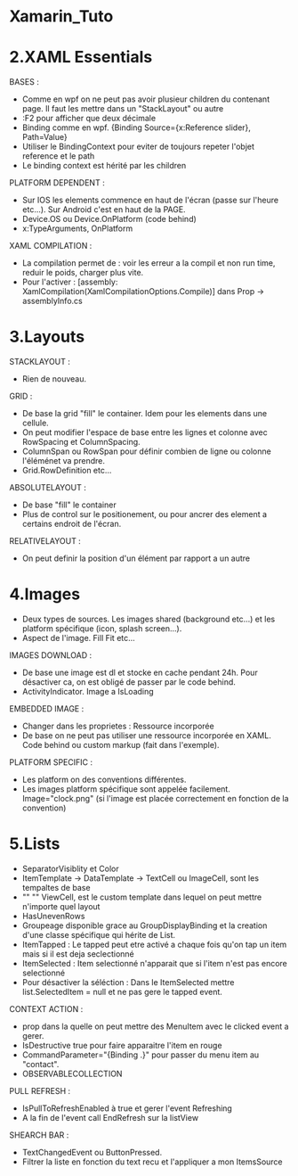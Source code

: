 # Xamarin_Tuto

# 2.XAML Essentials

BASES :
- Comme en wpf on ne peut pas avoir plusieur children du contenant page. Il faut les mettre dans un "StackLayout" ou autre
- :F2 pour afficher que deux décimale
- Binding comme en wpf. {Binding Source={x:Reference slider}, Path=Value}
- Utiliser le BindingContext pour eviter de toujours repeter l'objet reference et le path
- Le binding context est hérité par les children

PLATFORM DEPENDENT :
- Sur IOS les elements commence en haut de l'écran (passe sur l'heure etc...). Sur Android c'est en haut de la PAGE.
- Device.OS ou Device.OnPlatform (code behind)
- x:TypeArguments, OnPlatform

XAML COMPILATION :
- La compilation permet de : voir les erreur a la compil et non run time, reduir le poids, charger plus vite.
- Pour l'activer : [assembly: XamlCompilation(XamlCompilationOptions.Compile)] dans Prop -> assemblyInfo.cs

# 3.Layouts

STACKLAYOUT :
- Rien de nouveau.

GRID :
- De base la grid "fill" le container. Idem pour les elements dans une cellule.
- On peut modifier l'espace de base entre les lignes et colonne avec RowSpacing et ColumnSpacing.
- ColumnSpan ou RowSpan pour définir combien de ligne ou colonne l'éléménet va prendre.
- Grid.RowDefinition etc...

ABSOLUTELAYOUT :
- De base "fill" le container
- Plus de control sur le positionement, ou pour ancrer des element a certains endroit de l'écran.

RELATIVELAYOUT :
- On peut definir la position d'un élément par rapport a un autre

# 4.Images

- Deux types de sources. Les images shared (background etc...) et les platform spécifique (icon, splash screen...).
- Aspect de l'image. Fill Fit etc...

IMAGES DOWNLOAD :
- De base une image est dl et stocke en cache pendant 24h. Pour désactiver ca, on est obligé de passer par le code behind.
- ActivityIndicator. Image a IsLoading

EMBEDDED IMAGE :
- Changer dans les proprietes : Ressource incorporée
- De base on ne peut pas utiliser une ressource incorporée en XAML. Code behind ou custom markup (fait dans l'exemple).

PLATFORM SPECIFIC :
- Les platform on des conventions différentes.
- Les images platform spécifique sont appelée facilement. Image="clock.png" (si l'image est placée correctement en fonction de la convention)

# 5.Lists
- SeparatorVisiblity et Color
- ItemTemplate -> DataTemplate -> TextCell ou ImageCell, sont les tempaltes de base
- ""                 ""           ViewCell, est le custom template dans lequel on peut mettre n'importe quel layout
- HasUnevenRows
- Groupeage disponible grace au GroupDisplayBinding et la creation d'une classe spécifique qui hérite de List<X>.
- ItemTapped : Le tapped peut etre activé a chaque fois qu'on tap un item mais si il est deja seclectionné 
- ItemSelected : Item selectionné n'apparait que si l'item n'est pas encore selectionné
- Pour désactiver la séléction : Dans le ItemSelected mettre list.SelectedItem = null et ne pas gere le tapped event.

CONTEXT ACTION :
- <ContextAction> prop dans la quelle on peut mettre des MenuItem avec le clicked event a gerer.
- IsDestructive true pour faire apparaitre l'item en rouge
- CommandParameter="{Binding .}" pour passer du menu item au "contact".
- OBSERVABLECOLLECTION

PULL REFRESH :
- IsPullToRefreshEnabled à true et gerer l'event Refreshing
- A la fin de l'event call EndRefresh sur la listView

SHEARCH BAR :
- TextChangedEvent ou ButtonPressed.
- Filtrer la liste en fonction du text recu et l'appliquer a mon ItemsSource

